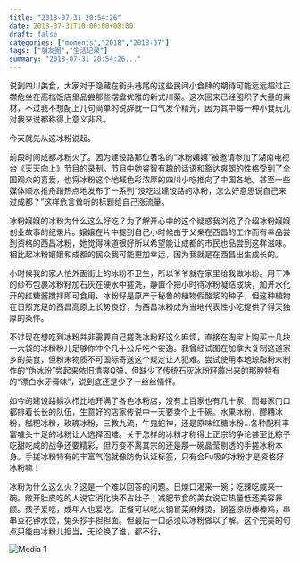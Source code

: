 ```yaml
---
title: "2018-07-31 20:54:26"
date: 2018-07-31T10:00:00+08:00
draft: false
categories: ["moments","2018","2018-07"]
tags: ["朋友圈","生活记录"]
summary: "2018-07-31 20:54:26..."
---
```


说到四川美食，大家对于隐藏在街头巷尾的这些民间小食肆的期待可能远远超过正襟危坐在高档饭店里品尝那些摆盘优雅的新式川菜。这次回来已经囤积了大量的素材，不过我不想配上几句简单的说辞就一口气发个精光，因为其中每一种小食玩儿对我来说都称得上意义非凡。

今天就先从这冰粉说起。

前段时间成都冰粉火了。因为建设路那位著名的“冰粉嬢嬢”被邀请参加了湖南电视台《天天向上》节目的录制。节目中她睿智有趣的话语和豁达爽朗的性格受到了全国观众的喜爱，也将冰粉这个地域色彩浓厚的四川小吃推向了中国各地。甚至一些媒体顺水推舟蹭热点地发布了一系列“没吃过建设路的冰粉，怎么好意思说自己来过成都？”这样危言耸听的标题给自己涨流量。

冰粉嬢嬢的冰粉为什么这么好吃？为了解开心中的这个疑惑我浏览了介绍冰粉嬢嬢创业故事的纪录片。嬢嬢在片中提到自己小时候由于父亲在西昌的工作而有幸品尝到资格的西昌冰粉，她觉得味道很好所以希望能让成都的市民也品尝到这样滋味。相比起冰粉嬢嬢和成都的民众我可能更加幸运，因为我就是在西昌出生成长的。

小时候我的家人怕外面街上的冰粉不卫生，所以爷爷就在家里给我做冰粉。用干净的纱布包裹冰粉籽加石灰在硬水中搓洗，静置个把小时待冰粉凝结成块，加开水化开的红糖酱搅拌即可食用。冰粉籽是原产于秘鲁的植物假酸浆的种子，但这种植物在日照充足的西昌高原上长势良好，为西昌冰粉成为当地代表性小吃提供了得天独厚的条件。

不过现在想吃到冰粉并非需要自己搓洗冰粉籽这么麻烦，直接在淘宝上购买十几块一大袋的冰粉粉儿足够你冲个几十公斤吃个安逸。我曾经试图在加拿大复制这道家乡的美食，但粉末物质不可国际寄送这个规定让人犯难。尝试使用本地琼脂粉末制作的“伪冰粉”尝起来依旧清爽Q弹，但缺少了传统石灰冰粉籽蓐出来的那股特有的“漂白水牙膏味”，说到底还是少了一丝丝情怀。

如今的建设路鳞次栉比地开满了各色冰粉店，没有上百家也有几十家，而每家门口都排着长长的队伍，生意好的店家传说中一天要卖个上千碗。水果冰粉，醪糟冰粉，糍粑冰粉，玫瑰冰粉，三教九流，牛鬼蛇神，还是原味红糖冰粉…各种配料丰富噱头十足的冰粉让人选择困难。关于怎样的冰粉才称得上正宗的争论甚至比粽子吃甜吃咸的战争还要精彩，但万变不离其宗的还是那一碗晶莹剔透的手搓冰粉本身。手搓冰粉特有的丰富气泡就像防伪认证标签，只有会Fu吸的冰粉才是资格好冰粉嘛！

冰粉为什么这么火？这是一个难以回答的问题。日燥口渴来一碗；吃辣吃咸来一碗。敞开肚皮吃的人说它消化快不占肚子；减肥节食的美女说它热量低还美容养颜。孩子爱吃，成年人也爱吃。正餐可以吃火锅冒菜麻辣烫，锅盔凉粉棒棒鸡，串串豆花钟水饺，兔头抄手担担面。但最后一口必须以冰粉做以了解。这个完美的句点只能由冰粉儿担当。无论换了谁，都不行。

![Media 1](/Moments/photos/2018-07-31/201807312054260.jpg)

